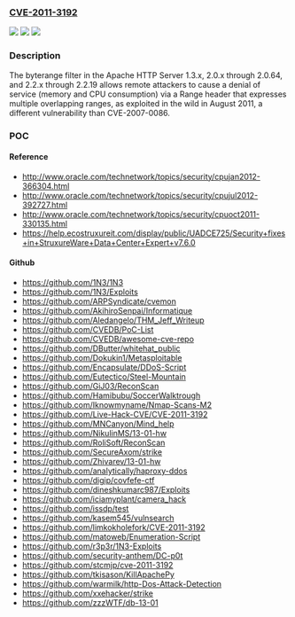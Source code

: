 ### [CVE-2011-3192](https://cve.mitre.org/cgi-bin/cvename.cgi?name=CVE-2011-3192)
![](https://img.shields.io/static/v1?label=Product&message=n%2Fa&color=blue)
![](https://img.shields.io/static/v1?label=Version&message=n%2Fa&color=blue)
![](https://img.shields.io/static/v1?label=Vulnerability&message=n%2Fa&color=brighgreen)

### Description

The byterange filter in the Apache HTTP Server 1.3.x, 2.0.x through 2.0.64, and 2.2.x through 2.2.19 allows remote attackers to cause a denial of service (memory and CPU consumption) via a Range header that expresses multiple overlapping ranges, as exploited in the wild in August 2011, a different vulnerability than CVE-2007-0086.

### POC

#### Reference
- http://www.oracle.com/technetwork/topics/security/cpujan2012-366304.html
- http://www.oracle.com/technetwork/topics/security/cpujul2012-392727.html
- http://www.oracle.com/technetwork/topics/security/cpuoct2011-330135.html
- https://help.ecostruxureit.com/display/public/UADCE725/Security+fixes+in+StruxureWare+Data+Center+Expert+v7.6.0

#### Github
- https://github.com/1N3/1N3
- https://github.com/1N3/Exploits
- https://github.com/ARPSyndicate/cvemon
- https://github.com/AkihiroSenpai/Informatique
- https://github.com/Aledangelo/THM_Jeff_Writeup
- https://github.com/CVEDB/PoC-List
- https://github.com/CVEDB/awesome-cve-repo
- https://github.com/DButter/whitehat_public
- https://github.com/Dokukin1/Metasploitable
- https://github.com/Encapsulate/DDoS-Script
- https://github.com/Eutectico/Steel-Mountain
- https://github.com/GiJ03/ReconScan
- https://github.com/Hamibubu/SoccerWalktrough
- https://github.com/Iknowmyname/Nmap-Scans-M2
- https://github.com/Live-Hack-CVE/CVE-2011-3192
- https://github.com/MNCanyon/Mind_help
- https://github.com/NikulinMS/13-01-hw
- https://github.com/RoliSoft/ReconScan
- https://github.com/SecureAxom/strike
- https://github.com/Zhivarev/13-01-hw
- https://github.com/analytically/haproxy-ddos
- https://github.com/digip/covfefe-ctf
- https://github.com/dineshkumarc987/Exploits
- https://github.com/iciamyplant/camera_hack
- https://github.com/issdp/test
- https://github.com/kasem545/vulnsearch
- https://github.com/limkokholefork/CVE-2011-3192
- https://github.com/matoweb/Enumeration-Script
- https://github.com/r3p3r/1N3-Exploits
- https://github.com/security-anthem/DC-p0t
- https://github.com/stcmjp/cve-2011-3192
- https://github.com/tkisason/KillApachePy
- https://github.com/warmilk/http-Dos-Attack-Detection
- https://github.com/xxehacker/strike
- https://github.com/zzzWTF/db-13-01

